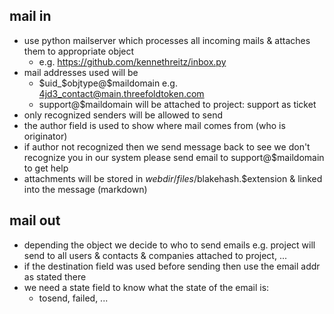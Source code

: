 ## mail in

- use python mailserver which processes all incoming mails & attaches them to appropriate object
    - e.g. https://github.com/kennethreitz/inbox.py
- mail addresses used will be
    - $uid_$objtype@$maildomain e.g. 4jd3_contact@main.threefoldtoken.com
    - support@$maildomain will be attached to project: support as ticket
- only recognized senders will be allowed to send
- the author field is used to show where mail comes from (who is originator)
- if author not recognized then we send message back to see we don't recognize you in our system please send email to support@$maildomain to get help
- attachments will be stored in $webdir/files/$blakehash.$extension & linked into the message (markdown)

## mail out

- depending the object we decide to who to send emails e.g. project will send to all users & contacts & companies attached to project, ...
- if the destination field was used before sending then use the email addr as stated there
- we need a state field to know what the state of the email is:
   - tosend, failed, ...


